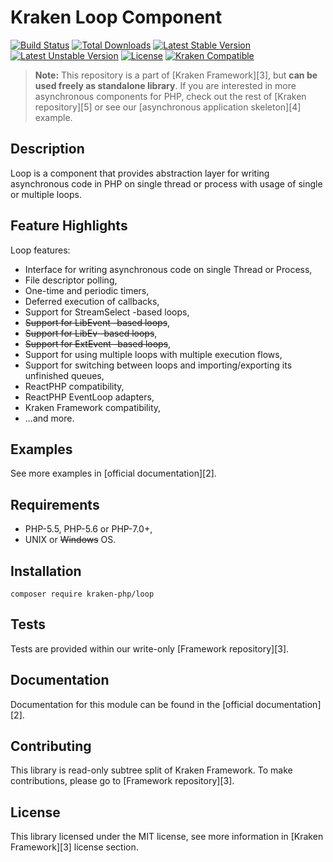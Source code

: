 # Kraken Loop Component

[![Build Status](https://travis-ci.org/kraken-php/framework.svg)](https://travis-ci.org/kraken-php/framework)
[![Total Downloads](https://poser.pugx.org/kraken-php/loop/downloads)](https://packagist.org/packages/kraken-php/loop) 
[![Latest Stable Version](https://poser.pugx.org/kraken-php/loop/v/stable)](https://packagist.org/packages/kraken-php/loop) 
[![Latest Unstable Version](https://poser.pugx.org/kraken-php/loop/v/unstable)](https://packagist.org/packages/kraken-php/loop) 
[![License](https://poser.pugx.org/kraken-php/framework/license)](https://packagist.org/packages/kraken-php/framework)
[![Kraken Compatible](https://img.shields.io/badge/kraken-compatible-6b02af.svg)](https://github.com/kraken-php/framework)

> **Note:** This repository is a part of [Kraken Framework][3], but **can be used freely as standalone library**. If you 
are interested in more asynchronous components for PHP, check out the rest of [Kraken repository][5] or see our 
[asynchronous application skeleton][4] example.

## Description

Loop is a component that provides abstraction layer for writing asynchronous code in PHP on single thread or process
with usage of single or multiple loops.

## Feature Highlights

Loop features:

* Interface for writing asynchronous code on single Thread or Process,
* File descriptor polling,
* One-time and periodic timers,
* Deferred execution of callbacks,
* Support for StreamSelect -based loops,
* ~~Support for LibEvent -based loops~~,
* ~~Support for LibEv -based loops~~,
* ~~Support for ExtEvent -based loops~~,
* Support for using multiple loops with multiple execution flows,
* Support for switching between loops and importing/exporting its unfinished queues,
* ReactPHP compatibility,
* ReactPHP EventLoop adapters,
* Kraken Framework compatibility,
* ...and more.

## Examples

See more examples in [official documentation][2].

## Requirements

* PHP-5.5, PHP-5.6 or PHP-7.0+,
* UNIX or ~~Windows~~ OS.

## Installation

```
composer require kraken-php/loop
```

## Tests

Tests are provided within our write-only [Framework repository][3].

## Documentation

Documentation for this module can be found in the [official documentation][2].

## Contributing

This library is read-only subtree split of Kraken Framework. To make contributions, please go to [Framework repository][3].

## License

This library licensed under the MIT license, see more information in [Kraken Framework][3] license section.
